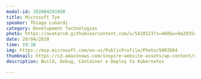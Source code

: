 ```yaml
---
modal-id: 202004201930
title: Microsoft Tye
speaker: Thiago Lunardi
category: Development Technologies
photo: https://avatars0.githubusercontent.com/u/5428523?s=460&u=0a2935efaea55237a666de6573bdd535e4249943&v=4
date: 20/04/2020
time: 19:30
img: https://mvp.microsoft.com/en-us/PublicProfile/Photo/5003504
thumbnail: https://s3.amazonaws.com/inspire-website-assets/wp-content/uploads/2019/03/22131154/microsoft-tie.jpg
description: Build, Debug, Container e Deploy to Kubernetes

---
```

